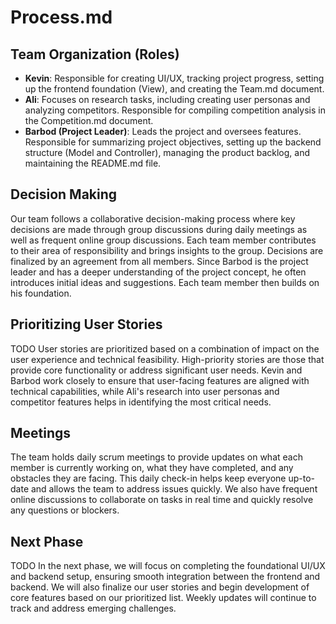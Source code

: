 # Process.md

## Team Organization (Roles)

- **Kevin**: Responsible for creating UI/UX, tracking project progress, setting up the frontend foundation (View), and creating the Team.md document.
- **Ali**: Focuses on research tasks, including creating user personas and analyzing competitors. Responsible for compiling competition analysis in the Competition.md document.
- **Barbod (Project Leader)**: Leads the project and oversees features. Responsible for summarizing project objectives, setting up the backend structure (Model and Controller), managing the product backlog, and maintaining the README.md file.

## Decision Making

Our team follows a collaborative decision-making process where key decisions are made through group discussions during daily meetings as well as frequent online group discussions. 
Each team member contributes to their area of responsibility and brings insights to the group. Decisions are finalized by an agreement from all members. Since Barbod is the project leader and has a deeper understanding of the project concept, 
he often introduces initial ideas and suggestions. Each team member then builds on his foundation. 


## Prioritizing User Stories
TODO
User stories are prioritized based on a combination of impact on the user experience and technical feasibility. High-priority stories are those that provide core functionality or address significant user needs. Kevin and Barbod work closely to ensure that user-facing features are aligned with technical capabilities, while Ali's research into user personas and competitor features helps in identifying the most critical needs.

## Meetings

The team holds daily scrum meetings to provide updates on what each member is currently working on, what they have completed, and any obstacles they are facing.
This daily check-in helps keep everyone up-to-date and allows the team to address issues quickly. 
We also have frequent online discussions to collaborate on tasks in real time and quickly resolve any questions or blockers. 


## Next Phase
TODO
In the next phase, we will focus on completing the foundational UI/UX and backend setup, ensuring smooth integration between the frontend and backend. We will also finalize our user stories and begin development of core features based on our prioritized list. Weekly updates will continue to track and address emerging challenges.

